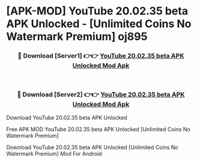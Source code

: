 # [APK-MOD] YouTube 20.02.35 beta APK Unlocked - [Unlimited Coins No Watermark Premium] oj895



<div align="center">
<h3>🔴 Download [Server1] 👉👉 <a href="https://momento.my/?title=YouTube_20.02.35_beta_APK_Unlocked">YouTube 20.02.35 beta APK Unlocked Mod Apk</a></h3><br>

<h3>🔴 Download [Server2] 👉👉 <a href="https://momento.my/?title=YouTube_20.02.35_beta_APK_Unlocked">YouTube 20.02.35 beta APK Unlocked Mod Apk</a></h3>
</div>



Download YouTube 20.02.35 beta APK Unlocked 

Free APK MOD YouTube 20.02.35 beta APK Unlocked [Unlimited Coins No Watermark Premium]

Download YouTube 20.02.35 beta APK Unlocked [Unlimited Coins No Watermark Premium] Mod For Android
